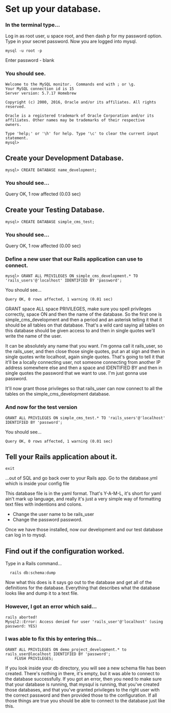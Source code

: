 # Set up your database.
### In the terminal type...
Log in as root user, u space root, and then dash p for my password option. Type in your secret password. Now you are logged into mysql.
```
mysql -u root -p
```
Enter password - blank
### You should see.

```
Welcome to the MySQL monitor.  Commands end with ; or \g.
Your MySQL connection id is 15
Server version: 5.7.17 Homebrew

Copyright (c) 2000, 2016, Oracle and/or its affiliates. All rights reserved.

Oracle is a registered trademark of Oracle Corporation and/or its
affiliates. Other names may be trademarks of their respective
owners.

Type 'help;' or '\h' for help. Type '\c' to clear the current input statement.
mysql>
```

## Create your Development Database.
```
mysql> CREATE DATABASE name_development;
```

### You should see...
Query OK, 1 row affected (0.03 sec)

## Create your Testing Database.
```
mysql> CREATE DATABASE simple_cms_test;
```
### You should see...
Query OK, 1 row affected (0.00 sec)

### Define a new user that our Rails application can use to connect.
```
mysql> GRANT ALL PRIVILEGES ON simple_cms_development.* TO 'rails_users'@'localhost' IDENTIFIED BY 'password';
```
You should see...
```
Query OK, 0 rows affected, 1 warning (0.01 sec)
```

GRANT space ALL space PRIVILEGES, make sure you spell privileges correctly, space ON and then the name of the database. So the first one is simple_cms_development and then a period and an asterisk telling it that it should be all tables on that database. That's a wild card saying all tables on this database should be given access to and then in single quotes we'll write the name of the user.

It can be absolutely any name that you want. I'm gonna call it rails_user, so the rails_user, and then close those single quotes, put an at sign and then in single quotes write localhost, again single quotes. That's going to tell it that it'll be a locally connecting user, not someone connecting from another IP address somewhere else and then a space and IDENTIFIED BY and then in single quotes the password that we want to use. I'm just gonna use password.

 It'll now grant those privileges so that rails_user can now connect to all the tables on the simple_cms_development database.

### And now for the test version

```
GRANT ALL PRIVILEGES ON simple_cms_test.* TO 'rails_users'@'localhost' IDENTIFIED BY 'password';
```
You should see...
```
Query OK, 0 rows affected, 1 warning (0.01 sec)
```

##  Tell your Rails application about it.
```
exit
```
...out of SQL and go back over to your Rails app. Go to the database.yml which is inside your config file

This database file is in the yaml format. That's Y-A-M-L, it's short for yaml ain't mark up language, and really it's just a very simple way of formatting text files with indentions and colons.

- Change the user name to be rails_user
- Change the password password.

Once we have those installed, now our development and our test database can log in to mysql.

## Find out if the configuration worked.
Type in a Rails command...
```
  rails db:schema:dump
```
Now what this does is it says go out to the database and get all of the definitions for the database. Everything that describes what the database looks like and dump it to a text file.

### However, I got an error which said...

```
rails aborted!
Mysql2::Error: Access denied for user 'rails_user'@'localhost' (using password: YES)
```

### I was able to fix this by entering this...

```
GRANT ALL PRIVILEGES ON demo_project_development.* to rails_user@localhost IDENTIFIED BY 'password';
    FLUSH PRIVILEGES;
```

 If you look inside your db directory, you will see a new schema file has been created. There's nothing in there, it's empty, but it was able to connect to the database successfully. If you got an error, then you need to make sure that your database is running, that mysqul is running, that you've created those databases, and that you've granted privileges to the right user with the correct password and then provided those to the configuration. If all those things are true you should be able to connect to the database just like this.
